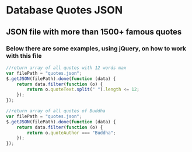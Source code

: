 # Database Quotes JSON

## JSON file with more than 1500+ famous quotes

### Below there are some examples, using jQuery, on how to work with this file

```javascript
//return array of all quotes with 12 words max
var filePath = "quotes.json";
$.getJSON(filePath).done(function (data) {
	return data.filter(function (o) {
		return o.quoteText.split(" ").length <= 12;
	});
});

//return array of all quotes of Buddha
var filePath = "quotes.json";
$.getJSON(filePath).done(function (data) {
	return data.filter(function (o) {
		return o.quoteAuthor === "Buddha";
	});
});
```
